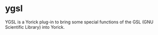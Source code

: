 ygsl
====

YGSL is a Yorick plug-in to bring some special functions of the GSL (GNU Scientific Library) into Yorick.
